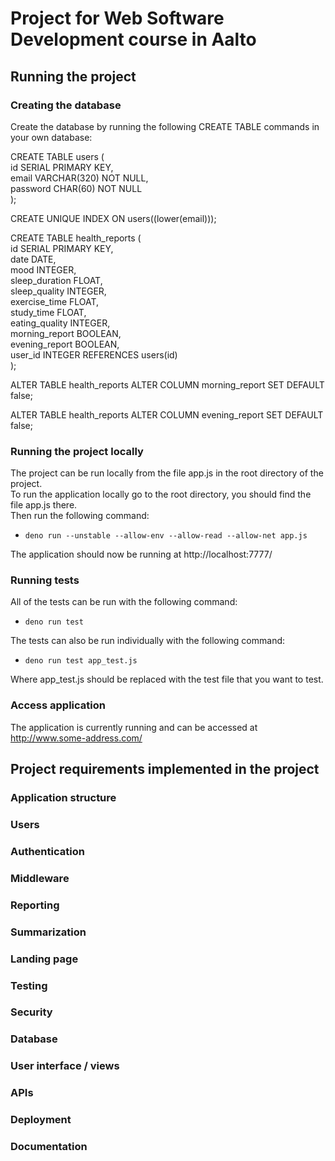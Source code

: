 # Project for Web Software Development course in Aalto

## Running the project

### Creating the database
Create the database by running the following CREATE TABLE commands in your own database:  

CREATE TABLE users (  
  id SERIAL PRIMARY KEY,  
  email VARCHAR(320) NOT NULL,  
  password CHAR(60) NOT NULL  
);  

CREATE UNIQUE INDEX ON users((lower(email)));  

CREATE TABLE health_reports (  
    id SERIAL PRIMARY KEY,  
    date DATE,  
    mood INTEGER,  
    sleep_duration FLOAT,  
    sleep_quality INTEGER,  
    exercise_time FLOAT,  
    study_time FLOAT,  
    eating_quality INTEGER,  
    morning_report BOOLEAN,  
    evening_report BOOLEAN,  
    user_id INTEGER REFERENCES users(id)  
 );  

 ALTER TABLE health_reports ALTER COLUMN morning_report SET DEFAULT false;  

 ALTER TABLE health_reports ALTER COLUMN evening_report SET DEFAULT false;  
 
 ### Running the project locally
 The project can be run locally from the file app.js in the root directory of the project.  
 To run the application locally go to the root directory, you should find the file app.js there.  
 Then run the following command:  
 * `deno run --unstable --allow-env --allow-read --allow-net app.js`    
 
 The application should now be running at http://localhost:7777/  
 
 ### Running tests
 All of the tests can be run with the following command:   
 * `deno run test`  
 
 The tests can also be run individually with the following command:
 * `deno run test app_test.js` 
 
 Where app_test.js should be replaced with the test file that you want to test.
 
 ### Access application
 The application is currently running and can be accessed at http://www.some-address.com/  
 
 ## Project requirements implemented in the project
 
 ### Application structure
 
 ### Users
 
 ### Authentication
 
 ### Middleware
 
 ### Reporting
 
 ### Summarization
 
 ### Landing page
 
 ### Testing
 
 ### Security
 
 ### Database
 
 ### User interface / views
 
 ### APIs
 
 ### Deployment
 
 ### Documentation
